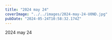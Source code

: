 ```yaml
---
title: "2024 may 24"
coverImage: "../../images/2024-may-24-U0ND.jpg"
pubDate: "2024-05-24T10:58:32.174Z"
---
```


2024 may 24
